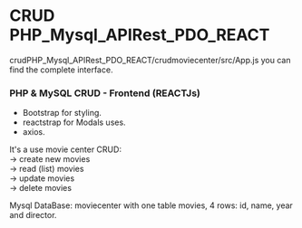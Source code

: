 # CRUD PHP_Mysql_APIRest_PDO_REACT

crudPHP_Mysql_APIRest_PDO_REACT/crudmoviecenter/src/App.js you can find the complete interface.

### PHP &amp; MySQL CRUD - Frontend (REACTJs)
- Bootstrap for styling.
- reactstrap for Modals uses.
- axios.

It's a use movie center CRUD: <br>
-> create new movies<br>
-> read (list) movies<br>
-> update movies <br>
-> delete movies<br>


Mysql DataBase: moviecenter with one table movies, 4 rows: id, name, year and director.

